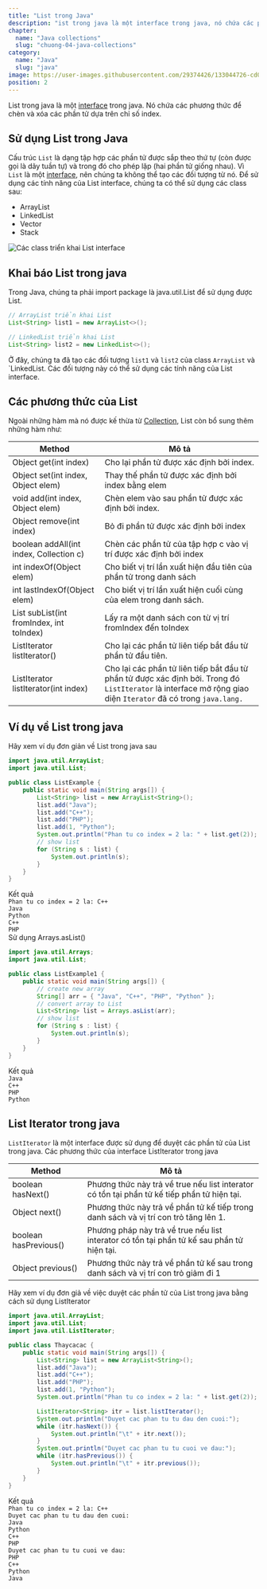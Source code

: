 ```yaml
---
title: "List trong Java"
description: "ist trong java là một interface trong java, nó chứa các phương thức để chèn và xóa các phần tử dựa trên chỉ số index."
chapter:
  name: "Java collections"
  slug: "chuong-04-java-collections"
category:
  name: "Java"
  slug: "java"
image: https://user-images.githubusercontent.com/29374426/133044726-cd098fdc-4a33-4f3f-a603-82ba49089dc9.png
position: 2
---
```


List trong java là một [interface](/bai-viet/java/interface-trong-java) trong java. Nó chứa các phương thức để chèn và xóa các phần tử dựa trên chỉ số index.

## Sử dụng List trong Java

Cấu trúc `List` là dạng tập hợp các phần tử được sắp theo thứ tự (còn được gọi là dãy tuần tự) và trong đó cho phép lặp (hai phần tử giống nhau). Vì `List` là một [interface](/bai-viet/java/interface-trong-java), nên chúng ta không thể tạo các đối tượng từ nó. Để sử dụng các tính năng của List interface, chúng ta có thể sử dụng các class sau:

- ArrayList
- LinkedList
- Vector
- Stack

![Các class triển khai List interface](https://user-images.githubusercontent.com/29374426/133044726-cd098fdc-4a33-4f3f-a603-82ba49089dc9.png)

## Khai báo List trong java

Trong Java, chúng ta phải import package là java.util.List để sử dụng được List.

```java
// ArrayList triển khai List
List<String> list1 = new ArrayList<>();

// LinkedList triển khai List
List<String> list2 = new LinkedList<>();
```

Ở đây, chúng ta đã tạo các đối tượng `list1` và `list2` của class `ArrayList` và `LinkedList. Các đối tượng này có thể sử dụng các tính năng của List interface.

## Các phương thức của List

Ngoài những hàm mà nó được kế thừa từ [Collection](/bai-viet/java/cac-collection-trong-java), List còn bổ sung thêm những hàm như:

| Method                                   | Mô tả                                                                                                                                                          |
| ---------------------------------------- | -------------------------------------------------------------------------------------------------------------------------------------------------------------- |
| Object get(int index)                    | Cho lại phần tử được xác định bởi index.                                                                                                                       |
| Object set(int index, Object elem)       | Thay thế phần tử được xác định bởi index bằng elem                                                                                                             |
| void add(int index, Object elem)         | Chèn elem vào sau phần tử được xác định bởi index.                                                                                                             |
| Object remove(int index)                 | Bỏ đi phần tử được xác định bởi index                                                                                                                          |
| boolean addAll(int index, Collection c)  | Chèn các phần tử của tập hợp c vào vị trí được xác định bởi index                                                                                              |
| int indexOf(Object elem)                 | Cho biết vị trí lần xuất hiện đầu tiên của phần tử trong danh sách                                                                                             |
| int lastIndexOf(Object elem)             | Cho biết vị trí lần xuất hiện cuối cùng của elem trong danh sách.                                                                                              |
| List subList(int fromIndex, int toIndex) | Lấy ra một danh sách con từ vị trí fromIndex đến toIndex                                                                                                       |
| ListIterator listIterator()              | Cho lại các phần tử liên tiếp bắt đầu từ phần tử đầu tiên.                                                                                                     |
| ListIterator listIterator(int index)     | Cho lại các phần tử liên tiếp bắt đầu từ phần tử được xác định bởi. Trong đó `ListIterator` là interface mở rộng giao diện `Iterator` đã có trong `java.lang.` |

## Ví dụ về List trong java

<div class="example">
Hãy xem ví dụ đơn giản về List trong java sau
</div>

```java
import java.util.ArrayList;
import java.util.List;

public class ListExample {
    public static void main(String args[]) {
        List<String> list = new ArrayList<String>();
        list.add("Java");
        list.add("C++");
        list.add("PHP");
        list.add(1, "Python");
        System.out.println("Phan tu co index = 2 la: " + list.get(2));
        // show list
        for (String s : list) {
            System.out.println(s);
        }
    }
}
```

<div class="window">
  <div class="window-header">
    <div class="action-buttons"></div>
    <span class="title-popup">Kết quả</span>
  </div>
  <div class="window-body">
    <code>Phan tu co index = 2 la: C++</code><br/>
    <code>Java</code><br/>
    <code>Python</code><br/>
    <code>C++</code><br/>
    <code>PHP</code>
  </div>
</div>

<div class="example">Sử dụng Arrays.asList()</div>

```java
import java.util.Arrays;
import java.util.List;

public class ListExample1 {
    public static void main(String args[]) {
        // create new array
        String[] arr = { "Java", "C++", "PHP", "Python" };
        // convert array to List
        List<String> list = Arrays.asList(arr);
        // show list
        for (String s : list) {
            System.out.println(s);
        }
    }
}
```

<div class="window">
  <div class="window-header">
    <div class="action-buttons"></div>
    <span class="title-popup">Kết quả</span>
  </div>
  <div class="window-body">
    <code>Java</code><br/>
    <code>C++</code><br/>
    <code>PHP</code><br/>
    <code>Python</code>
  </div>
</div>

## List Iterator trong java

`ListIterator` là một interface được sử dụng để duyệt các phần tử của List trong java. Các phương thức của interface ListIterator trong java

| Method                | Mô tả                                                                                       |
| --------------------- | ------------------------------------------------------------------------------------------- |
| boolean hasNext()     | Phương thức này trả về true nếu list interator có tồn tại phần tử kế tiếp phần tử hiện tại. |
| Object next()         | Phương thức này trả về phần tử kế tiếp trong danh sách và vị trí con trỏ tăng lên 1.        |
| boolean hasPrevious() | Phương pháp này trả về true nếu list interator có tồn tại phần tử kế sau phần tử hiện tại.  |
| Object previous()     | Phương thức này trả về phần tử kế sau trong danh sách và vị trí con trỏ giảm đi 1           |

<div class="example">Hãy xem ví dụ đơn giả về việc duyệt các phần tử của List trong java bằng cách sử dụng ListIterator</div>

```java
import java.util.ArrayList;
import java.util.List;
import java.util.ListIterator;

public class Thaycacac {
    public static void main(String args[]) {
        List<String> list = new ArrayList<String>();
        list.add("Java");
        list.add("C++");
        list.add("PHP");
        list.add(1, "Python");
        System.out.println("Phan tu co index = 2 la: " + list.get(2));

        ListIterator<String> itr = list.listIterator();
        System.out.println("Duyet cac phan tu tu dau den cuoi:");
        while (itr.hasNext()) {
            System.out.println("\t" + itr.next());
        }
        System.out.println("Duyet cac phan tu tu cuoi ve dau:");
        while (itr.hasPrevious()) {
            System.out.println("\t" + itr.previous());
        }
    }
}
```

<div class="window">
  <div class="window-header">
    <div class="action-buttons"></div>
    <span class="title-popup">Kết quả</span>
  </div>
  <div class="window-body">
    <code>Phan tu co index = 2 la: C++</code><br/>
    <code>Duyet cac phan tu tu dau den cuoi:</code><br/>
    <code>Java</code><br/>
    <code>Python</code><br/>
    <code>C++</code><br/>
    <code>PHP</code><br/>
    <code>Duyet cac phan tu tu cuoi ve dau:</code><br/>
    <code>PHP</code><br/>
    <code>C++</code><br/>
    <code>Python</code><br/>
    <code>Java</code><br/>
  </div>
</div>
